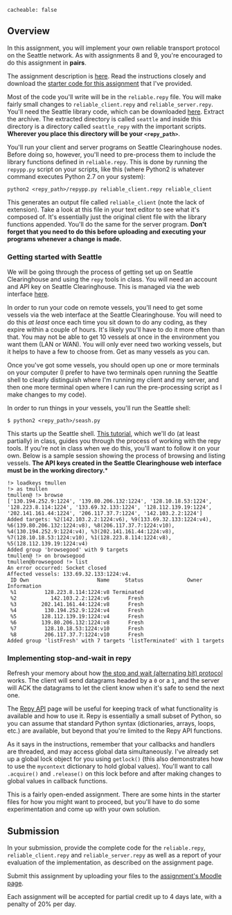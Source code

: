 ```
cacheable: false
```

## Overview

In this assignment, you will implement your own reliable transport protocol on the Seattle network. As with assignments 8 and 9, you're encouraged to do this assignment in **pairs**.  

The assignment description is [here](https://seattle.poly.edu/wiki/EducationalAssignments/StopAndWait). Read the instructions closely and download the [starter code for this assignment](http://mathcs.pugetsound.edu/~tmullen/secure/s18nw/StopAndWaitStarter.zip) that I've provided. 

Most of the code you'll write will be in the `reliable.repy` file. You will make fairly small changes to `reliable_client.repy` and `reliable_server.repy`. You'll need the Seattle library code, which can be downloaded [here](https://seattleclearinghouse.poly.edu/download/flibble/). Extract the archive. The extracted directory is called `seattle` and inside this directory is a directory called `seattle_repy` with the important scripts. **Wherever you place this directory will be your `<repy_path>`**. 

You'll run your client and server programs on Seattle Clearinghouse nodes. Before doing so, however, you'll need to pre-process them to include the library functions defined in `reliable.repy`. This is done by running the `repypp.py` script on your scripts, like this (where Python2 is whatever command executes Python 2.7 on your system):

    python2 <repy_path>/repypp.py reliable_client.repy reliable_client

This generates an output file called `reliable_client` (note the lack of extension). Take a look at this file in your text editor to see what it's composed of. It's essentially just the original client file with the library functions appended. You'll do the same for the server program. **Don't forget that you need to do this before uploading and executing your programs whenever a change is made.**

### Getting started with Seattle

We will be going through the process of getting set up on Seattle Clearinghouse and using the `repy` tools in class. You will need an account and API key on Seattle Clearinghouse. This is managed via the web interface [here](https://seattleclearinghouse.poly.edu/html/login).

In order to run your code on remote vessels, you'll need to get some vessels via the web interface at the Seattle Clearinghouse. You will need to do this *at least* once each time you sit down to do any coding, as they expire within a couple of hours. It's likely you'll have to do it more often than that. You may not be able to get 10 vessels at once in the environment you want them (LAN or WAN). You will only ever need two working vessels, but it helps to have a few to choose from. Get as many vessels as you can. 

Once you've got some vessels, you should open up one or more terminals on your computer (I prefer to have two terminals open running the Seattle shell to clearly distinguish where I'm running my client and my server, and then one more terminal open where I can run the pre-processing script as I make changes to my code). 

In order to run things in your vessels, you'll run the Seattle shell:

    $ python2 <repy_path>/seash.py

This starts up the Seattle shell. [This tutorial](https://seattle.poly.edu/wiki/RepyTutorial), which we'll do (at least partially) in class, guides you through the process of working with the repy tools. If you're not in class when we do this, you'll want to follow it on your own. Below is a sample session showing the process of browsing and listing vessels. **The API keys created in the Seattle Clearinghouse web interface must be in the working directory.***

    !> loadkeys tmullen
    !> as tmullen
    tmullen@ !> browse
    ['130.194.252.9:1224', '139.80.206.132:1224', '128.10.18.53:1224', '128.223.8.114:1224', '133.69.32.133:1224', '128.112.139.19:1224', '202.141.161.44:1224', '206.117.37.7:1224', '142.103.2.2:1224']
    Added targets: %2(142.103.2.2:1224:v6), %9(133.69.32.133:1224:v4), %6(139.80.206.132:1224:v8), %8(206.117.37.7:1224:v10), %4(130.194.252.9:1224:v4), %3(202.141.161.44:1224:v8), %7(128.10.18.53:1224:v10), %1(128.223.8.114:1224:v8), %5(128.112.139.19:1224:v4)
    Added group 'browsegood' with 9 targets
    tmullen@ !> on browsegood
    tmullen@browsegood !> list
    An error occurred: Socket closed
    Affected vessels: 133.69.32.133:1224:v4.
     ID Own                      Name     Status              Owner Information
     %1         128.223.8.114:1224:v8 Terminated                               
     %2           142.103.2.2:1224:v6      Fresh                               
     %3        202.141.161.44:1224:v8      Fresh                               
     %4         130.194.252.9:1224:v4      Fresh                               
     %5        128.112.139.19:1224:v4      Fresh                               
     %6        139.80.206.132:1224:v8      Fresh                               
     %7         128.10.18.53:1224:v10      Fresh                               
     %8         206.117.37.7:1224:v10      Fresh                               
    Added group 'listFresh' with 7 targets 'listTerminated' with 1 targets

### Implementing stop-and-wait in repy

Refresh your memory about how [the stop and wait (alternating bit) protocol](https://en.wikipedia.org/wiki/Stop-and-wait_ARQ) works. The client will send datagrams headed by a `0` or a `1`, and the server will ACK the datagrams to let the client know when it's safe to send the next one. 

The [Repy API](https://seattle.poly.edu/wiki/RepyApi) page will be useful for keeping track of what functionality is available and how to use it. Repy is essentially a small subset of Python, so you can assume that standard Python syntax (dictionaries, arrays, loops, etc.) are available, but beyond that you're limited to the Repy API functions.

As it says in the instructions, remember that your callbacks and handlers are threaded, and may access global data simultaneously. I've already set up a global lock object for you using `getlock()` (this also demonstrates how to use the `mycontext` dictionary to hold global values). You'll want to call `.acquire()` and `.release()` on this lock before and after making changes to global values in callback functions. 

This is a fairly open-ended assignment. There are some hints in the starter files for how you might want to proceed, but you'll have to do some experimentation and come up with your own solution. 

## Submission

In your submission, provide the complete code for the `reliable.repy`, `reliable_client.repy` and `reliable_server.repy` as well as a report of your evaluation of the implementation, as described on the assignment page. 

Submit this assignment by uploading your files to the [assignment's Moodle page](https://moodle.pugetsound.edu/moodle/mod/assign/view.php?id=444579).

Each assignment will be accepted for partial credit up to 4 days late, with a penalty of 20% per day.
